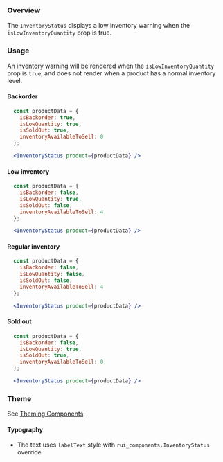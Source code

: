 ### Overview
The `InventoryStatus` displays a low inventory warning when the `isLowInventoryQuantity` prop is true.

### Usage

An inventory warning will be rendered when the `isLowInventoryQuantity` prop is `true`, and does not render when a product has a normal inventory level.

#### Backorder
```jsx
  const productData = {
    isBackorder: true,
    isLowQuantity: true,
    isSoldOut: true,
    inventoryAvailableToSell: 0
  };

  <InventoryStatus product={productData} />
```

#### Low inventory
```jsx
  const productData = {
    isBackorder: false,
    isLowQuantity: true,
    isSoldOut: false,
    inventoryAvailableToSell: 4
  };

  <InventoryStatus product={productData} />
```

#### Regular inventory
```jsx
  const productData = {
    isBackorder: false,
    isLowQuantity: false,
    isSoldOut: false,
    inventoryAvailableToSell: 4
  };

  <InventoryStatus product={productData} />
```

#### Sold out
```jsx
  const productData = {
    isBackorder: false,
    isLowQuantity: true,
    isSoldOut: true,
    inventoryAvailableToSell: 0
  };

  <InventoryStatus product={productData} />
```

### Theme

See [Theming Components](./#!/Theming%20Components).

#### Typography

- The text uses `labelText` style with `rui_components.InventoryStatus` override
